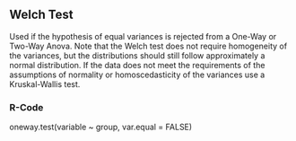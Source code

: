 ## Welch Test 

Used if the hypothesis of equal variances is rejected from a One-Way or Two-Way Anova. Note that the Welch test does not require homogeneity of the variances, but the distributions should still follow approximately a normal distribution. If the data does not meet the requirements of the assumptions of normality or homoscedasticity of the variances use a Kruskal-Wallis test.   

### R-Code

oneway.test(variable ~ group, var.equal = FALSE)
